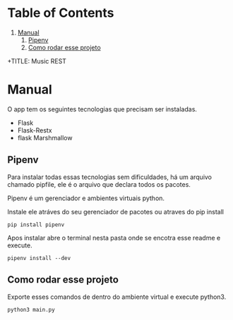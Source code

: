 
# Table of Contents

1.  [Manual](#org1033398)
    1.  [Pipenv](#org76cb8b8)
    2.  [Como rodar esse projeto](#org1148a34)

+TITLE: Music REST


<a id="org1033398"></a>

# Manual

O app tem os seguintes tecnologias que precisam ser instaladas.

-   Flask
-   Flask-Restx
-   flask Marshmallow


<a id="org76cb8b8"></a>

## Pipenv

Para instalar todas essas tecnologias sem dificuldades, há um arquivo chamado pipfile, ele é o arquivo que declara todos os pacotes.

Pipenv é um gerenciador e ambientes virtuais python.

Instale ele atráves do seu gerenciador de pacotes ou atraves do pip install

    pip install pipenv

Apos instalar abre o terminal nesta pasta onde se encotra esse readme e execute.

    pipenv install --dev


<a id="org1148a34"></a>

## Como rodar esse projeto

Exporte esses comandos de dentro do ambiente virtual e execute python3.

    python3 main.py

